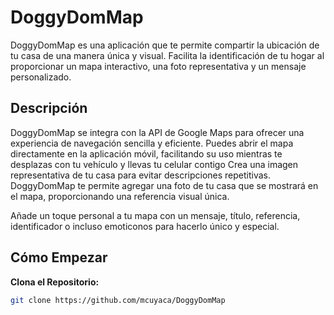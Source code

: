 # DoggyDomMap

DoggyDomMap es una aplicación que te permite compartir la ubicación de tu casa de una manera única y visual. Facilita la identificación de tu hogar al proporcionar un mapa interactivo, una foto representativa y un mensaje personalizado.

## Descripción

DoggyDomMap se integra con la API de Google Maps para ofrecer una experiencia de navegación sencilla y eficiente. Puedes abrir el mapa directamente en la aplicación móvil, facilitando su uso mientras te desplazas con tu vehículo y llevas tu celular contigo
Crea una imagen representativa de tu casa para evitar descripciones repetitivas. DoggyDomMap te permite agregar una foto de tu casa que se mostrará en el mapa, proporcionando una referencia visual única.

Añade un toque personal a tu mapa con un mensaje, título, referencia, identificador o incluso emoticonos para hacerlo único y especial.

## Cómo Empezar

**Clona el Repositorio:**

```bash
git clone https://github.com/mcuyaca/DoggyDomMap
```
